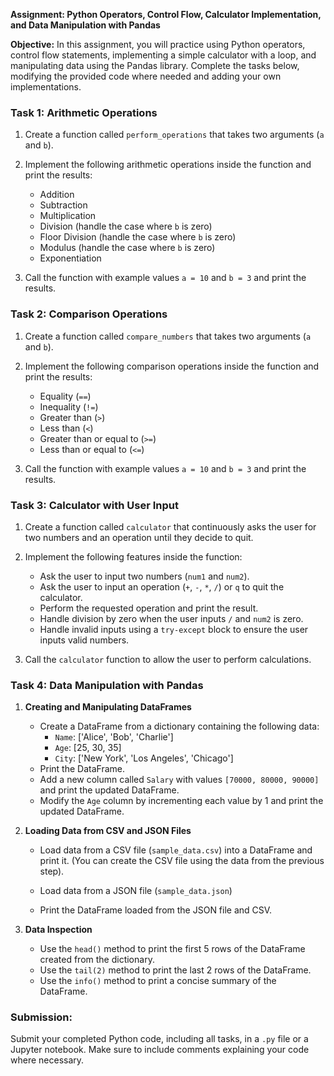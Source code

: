 **Assignment: Python Operators, Control Flow, Calculator Implementation, and Data Manipulation with Pandas**

**Objective:** In this assignment, you will practice using Python operators, control flow statements, implementing a simple calculator with a loop, and manipulating data using the Pandas library. Complete the tasks below, modifying the provided code where needed and adding your own implementations.

### **Task 1: Arithmetic Operations**
1. Create a function called `perform_operations` that takes two arguments (`a` and `b`).

2. Implement the following arithmetic operations inside the function and print the results:
   - Addition
   - Subtraction
   - Multiplication
   - Division (handle the case where `b` is zero)
   - Floor Division (handle the case where `b` is zero)
   - Modulus (handle the case where `b` is zero)
   - Exponentiation

3. Call the function with example values `a = 10` and `b = 3` and print the results.

### **Task 2: Comparison Operations**
1. Create a function called `compare_numbers` that takes two arguments (`a` and `b`).

2. Implement the following comparison operations inside the function and print the results:
   - Equality (`==`)
   - Inequality (`!=`)
   - Greater than (`>`)
   - Less than (`<`)
   - Greater than or equal to (`>=`)
   - Less than or equal to (`<=`)

3. Call the function with example values `a = 10` and `b = 3` and print the results.

### **Task 3: Calculator with User Input**
1. Create a function called `calculator` that continuously asks the user for two numbers and an operation until they decide to quit.

2. Implement the following features inside the function:
   - Ask the user to input two numbers (`num1` and `num2`).
   - Ask the user to input an operation (`+`, `-`, `*`, `/`) or `q` to quit the calculator.
   - Perform the requested operation and print the result.
   - Handle division by zero when the user inputs `/` and `num2` is zero.
   - Handle invalid inputs using a `try-except` block to ensure the user inputs valid numbers.

3. Call the `calculator` function to allow the user to perform calculations.

### **Task 4: Data Manipulation with Pandas**
1. **Creating and Manipulating DataFrames**
   - Create a DataFrame from a dictionary containing the following data:
     - `Name`: ['Alice', 'Bob', 'Charlie']
     - `Age`: [25, 30, 35]
     - `City`: ['New York', 'Los Angeles', 'Chicago']
   - Print the DataFrame.
   - Add a new column called `Salary` with values `[70000, 80000, 90000]` and print the updated DataFrame.
   - Modify the `Age` column by incrementing each value by 1 and print the updated DataFrame.

2. **Loading Data from CSV and JSON Files**
   - Load data from a CSV file (`sample_data.csv`) into a DataFrame and print it. (You can create the CSV file using the data from the previous step).
   - Load data from a JSON file (`sample_data.json`) 
    
   - Print the DataFrame loaded from the JSON file and CSV.

3. **Data Inspection**
   - Use the `head()` method to print the first 5 rows of the DataFrame created from the dictionary.
   - Use the `tail(2)` method to print the last 2 rows of the DataFrame.
   - Use the `info()` method to print a concise summary of the DataFrame.

### **Submission:**
Submit your completed Python code, including all tasks, in a `.py` file or a Jupyter notebook. Make sure to include comments explaining your code where necessary.


